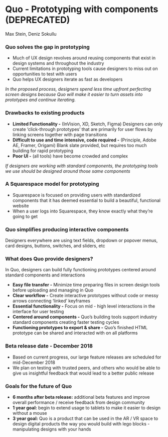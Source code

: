 # Quo - Prototyping with components (DEPRECATED)

Max Stein, Deniz Sokullu

### Quo solves the gap in prototyping
- Much of UX design revolves around reusing components that exist in design systems and throughout the industry
- Current limitations in prototyping tools cause designers to miss out on opportunities to test with users
- Quo helps UX designers iterate as fast as developers

*In the proposed process, designers spend less time upfront perfecting screen designs because Quo will make it easier to turn assets into prototypes and continue iterating.*

### Drawbacks to existing products

- **Limited Functionality -** (InVision, XD, Sketch, Figma) Designers can only create ‘click-through prototypes’ that are primarily for user flows by linking screens together with page transitions
- **Difficult to use and time intensive, code required -** (Principle, Adobe AE, Framer, Origami) Blank slate provided, but requires too much building for rapid prototyping
- **Poor UI -** (all tools) have become crowded and complex

*If designers are working with standard components, the prototyping tools we use should be designed around those same components*

### A Squarespace model for prototyping

- Squarespace is focused on providing users with standardized components that it has deemed essential to build a beautiful, functional website
- When a user logs into Squarespace, they know exactly what they’re going to get

### Quo simplifies producing interactive components
Designers everywhere are using text fields, dropdown or popover menus, card designs, buttons, switches, and sliders, etc

### What does Quo provide designers?
In Quo, designers can build fully functioning prototypes centered around standard components and interactions

- **Easy file transfer -** Minimize time preparing files in screen design tools before uploading and managing in Quo
- **Clear workflow -** Create interactive prototypes without code or messy arrows connecting ‘linked’ keyframes
- **Essential functionality -** Focus on mid - high level interactions in the interface for user testing
- **Centered around components -** Quo’s building tools support industry standard components creating faster testing cycles
- **Functioning prototypes to export & share -** Quo’s finished HTML prototype can be shared and interacted with on all platforms

### Beta release date - December 2018
- Based on current progress, our large feature releases are scheduled for mid-December 2018
- We plan on testing with trusted peers, and others who would be able to give us insightful feedback that would lead to a better public release

### Goals for the future of Quo

- **6 months after beta release:** additional beta features and improve overall performance / receive feedback from design community
- **1 year goal:** begin to extend usage to tablets to make it easier to design without a mouse
- **3 year goal:** Quo is a product that can be used in the AR / VR space to design digital products the way you would build with lego blocks - manipulating designs with your hands
